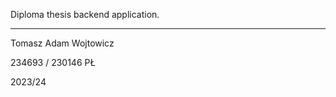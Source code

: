 Diploma thesis backend application.


------------------------------------

Tomasz Adam Wojtowicz

234693 / 230146 PŁ

2023/24
